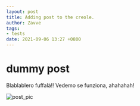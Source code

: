 ```yaml
---
layout: post
title: Adding post to the creole.
author: Zavve
tags:
- tests
date: 2021-09-06 13:27 +0800
---
```


# dummy post

Blablablero fuffalà!! Vedemo se funziona, ahahahah!

![post_pic](/assets/imgs/perseverance_navcam_sol9.jpeg)